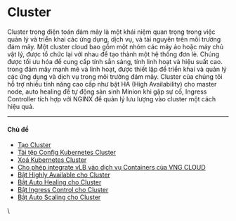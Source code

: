 # Cluster

Cluster trong điện toán đám mây là một khái niệm quan trọng trong việc quản lý và triển khai các ứng dụng, dịch vụ, và tài nguyên trên môi trường đám mây. Một cluster cloud bao gồm một nhóm các máy ảo hoặc máy chủ vật lý, được tổ chức lại với nhau để tạo thành một hệ thống đơn lẻ. Chúng được tối ưu hóa để cung cấp tính sẵn sàng, tính linh hoạt và hiệu suất cao. trong đám mây mạnh mẽ và linh hoạt, được thiết lập để triển khai và quản lý các ứng dụng và dịch vụ trong môi trường đám mây. Cluster của chúng tôi hỗ trợ nhiều tính năng cao cấp như bật HA (High Availability) cho master node, auto healing để tự động sản sinh Minion khi gặp sự cố, Ingress Controller tích hợp với NGINX để quản lý lưu lượng vào cluster một cách hiệu quả.

***

#### Chủ đề <a href="#cluster-chude" id="cluster-chude"></a>

* [Tạo Cluster](tao-cluster.md)
* [Tải tệp Config Kubernetes Cluster](tai-tep-config-kubernetes-cluster.md)
* [Xoá Kubernetes Cluster](xoa-kubernetes-cluster.md)
* [Cho phép integrate vLB vào dịch vụ Containers của VNG CLOUD](cho-phep-integrate-vlb-vao-dich-vu-containers-cua-vng-cloud.md)
* [Bật Highly Available cho Cluster](bat-highly-available-cho-cluster.md)
* [Bật Auto Healing cho Cluster](bat-auto-healing-cho-cluster.md)
* [Bật Ingress Control cho Cluster](bat-ingress-control-cho-cluster.md)
* [Bật Auto Scaling cho Cluster](bat-auto-scaling-cho-cluster.md)

\
